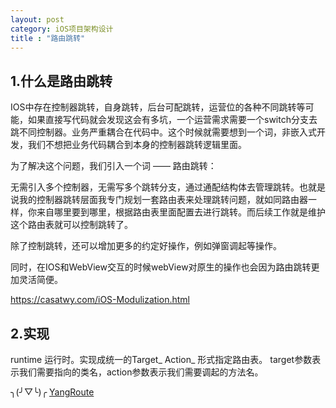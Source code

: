 ```yaml
---
layout: post
category: iOS项目架构设计
title : "路由跳转"
---
```


## 1.什么是路由跳转

IOS中存在控制器跳转，自身跳转，后台可配跳转，运营位的各种不同跳转等可能，如果直接写代码就会发现这会有多坑，一个运营需求需要一个switch分支去跳不同控制器。业务严重耦合在代码中。这个时候就需要想到一个词，非嵌入式开发，我们不想把业务代码耦合到本身的控制器跳转逻辑里面。

为了解决这个问题，我们引入一个词   —— 路由跳转：

无需引入多个控制器，无需写多个跳转分支，通过通配结构体去管理跳转。也就是说我的控制器跳转层面我专门规划一套路由表来处理跳转问题，就如同路由器一样，你来自哪里要到哪里，根据路由表里面配置去进行跳转。而后续工作就是维护这个路由表就可以控制跳转了。

除了控制跳转，还可以增加更多的约定好操作，例如弹窗调起等操作。

同时，在IOS和WebView交互的时候webView对原生的操作也会因为路由跳转更加灵活简便。



https://casatwy.com/iOS-Modulization.html

## 2.实现

runtime 运行时。实现成统一的Target_ Action_ 形式指定路由表。 target参数表示我们需要指向的类名，action参数表示我们需要调起的方法名。

╮(╯▽╰)╭   [YangRoute](https://github.com/xilankong/YangRoute)   

